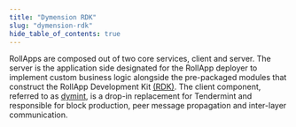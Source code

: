```yaml
---
title: "Dymension RDK"
slug: "dymension-rdk"
hide_table_of_contents: true
---
```


RollApps are composed out of two core services, client and server. The server is the application side designated for the RollApp deployer to implement custom business logic alongside the pre-packaged modules that construct the RollApp Development Kit [(RDK)](https://github.com/dymensionxyz/dymension-rdk). The client component, referred to as [dymint](https://github.com/dymensionxyz/dymint), is a drop-in replacement for Tendermint and responsible for block production, peer message propagation and inter-layer communication.
